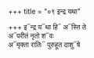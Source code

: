 +++
title = "०९ इन्द्र यथा"

+++
इ᳓न्द्र य᳓था हि᳓ अ᳓स्ति ते  
अ᳓परीतं नृतो श᳓वः  
अ᳓मृक्ता रातिः᳓ पुरुहूत दाशु᳓षे